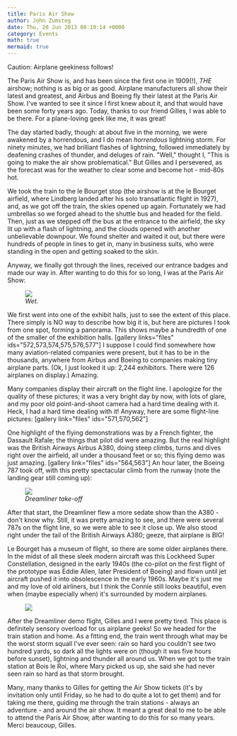 ```yaml
---
title: Paris Air Show
author: John Zumsteg
date: Thu, 20 Jun 2013 08:19:14 +0000
category: Events
math: true
mermaid: true
---
```

Caution: Airplane geekiness follows! 

The Paris Air Show is, and has been since the first one in 1909(!), *THE* airshow; nothing is as big or as good. Airplane manufacturers all show their latest and greatest, and Airbus and Boeing fly their latest at the Paris Air Show. I've wanted to see it since I first knew about it, and that would have been some forty years ago. Today, thanks to our friend Gilles, I was able to be there. For a plane-loving geek like me, it was great!


The day started badly, though: at about five in the morning, we were awakened by a horrendous, and I do mean *horrendous* lightning storm. For ninety minutes, we had brilliant flashes of lightning, followed immediately by deafening crashes of thunder, and deluges of rain. "Well," thought I, "This is going to make the air show problematical." But Gilles and I persevered, as the forecast was for the weather to clear some and become hot - mid-80s hot. 

We took the train to the le Bourget stop (the airshow is at the le Bourget airfield, where Lindberg landed after his solo transatlantic flight in 1927), and, as we got off the train, the skies opened up again. Fortunately we had umbrellas so we forged ahead to the shuttle bus and headed for the field. Then, just as we stepped off the bus at the entrance to the airfield, the sky lit up with a flash of lightning, and the clouds opened with another unbelievable downpour. We found shelter and waited it out, but there were hundreds of people in lines to get in, many in business suits, who were standing in the open and getting soaked to the skin. 

Anyway, we finally got through the lines, received our entrance badges and made our way in. After wanting to do this for so long, I was at the Paris Air Show:
<figure>
	<img src="{{site.url}}/assets/images/2013/06/entrance.jpg"/>
	<figcaption><em>Wet.</em></figcaption>
</figure>


We first went into one of the exhibit halls, just to see the extent of this place. There simply is NO way to describe how big it is, but here are pictures I took from one spot, forming a panorama. This shows maybe a hundredth of one of the smaller of the exhibition halls.
[gallery links="files" ids="572,573,574,575,576,577"]
I suppose I could find somewhere how many aviation-related companies were present, but it has to be in the thousands, anywhere from Airbus and Boeing to companies making tiny airplane parts. (Ok, I just looked it up: 2,244 exhibitors. There were 126 airplanes on display.) Amazing.

Many companies display their aircraft on the flight line. I apologize for the quality of these pictures; it was a very bright day by now, with lots of glare, and my poor old point-and-shoot camera had a hard time dealing with it. Heck, I had a hard time dealing with it! Anyway, here are some flight-line pictures:
[gallery link="files" ids="571,570,562"]

One highlight of the flying demonstrations was by a French fighter, the Dassault Rafale; the things that pilot did were amazing. But the real highlight was the British Airways Airbus A380, doing steep climbs, turns and dives right over the airfield, all under a thousand feet or so; this flying demo was just amazing.
[gallery link="files" ids="564,563"]
An hour later, the Boeing 787 took off, with this pretty spectacular climb from the runway (note the landing gear still coming up):
<figure>
	<img src="{{site.url}}/assets/images/2013/06/b787-4.jpg"/>
	<figcaption><em>Dreamliner take-off</em></figcaption>
</figure>


After that start, the Dreamliner flew a more sedate show than the A380 - don't know why. Still, it was pretty amazing to see, and there were several 787s on the flight line, so we were able to see it close up. We also stood right under the tail of the British Airways A380; geeze, that airplane is BIG!

Le Bourget has a museum of flight, so there are some older airplanes there. In the midst of all these sleek modern aircraft was this Lockheed Super Constellation, designed in the early 1940s (the co-pilot on the first flight of the prototype was Eddie Allen, later President of Boeing) and flown until jet aircraft pushed it into obsolescence in the early 1960s. Maybe it's just me and my love of old airliners, but I think the Connie still looks beautiful, even when (maybe especially when) it's surrounded by modern airplanes.
<figure>
	<img src="{{site.url}}/assets/images/2013/06/connie-300x168.jpg"/>
	<figcaption></figcaption>
</figure>


After the Dreamliner demo flight, Gilles and I were pretty tired. This place is definitely sensory overload for us airplane geeks! So we headed for the train station and home. As a fitting end, the train went through what may be the worst storm squall I've ever seen: rain so hard you couldn't see two hundred yards, so dark all the lights were on (though it was five hours before sunset), lightning and thunder all around us. When we got to the train station at Bois le Roi, where Mary picked us up, she said she had never seen rain so hard as that storm brought.

Many, many thanks to Gilles for getting the Air Show tickets (it's by invitation only until Friday, so he had to do quite a lot to get them) and for taking me there, guiding me through the train stations - always an adventure -  and around the air show. It meant a great deal to me to be able to attend the Paris Air Show, after wanting to do this for so many years. Merci beaucoup, Gilles.

